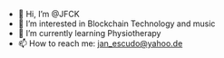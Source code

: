 - 👋 Hi, I’m @JFCK
- 👀 I’m interested in Blockchain Technology and music
- 🌱 I’m currently learning Physiotherapy
- 📫 How to reach me: jan_escudo@yahoo.de

<!---
JFCK/JFCK is a ✨ special ✨ repository because its `README.md` (this file) appears on your GitHub profile.
You can click the Preview link to take a look at your changes.
--->
